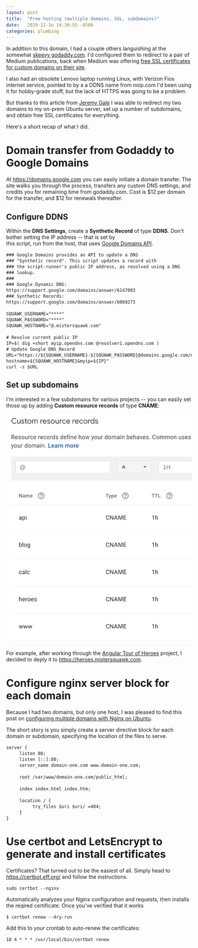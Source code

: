 ```yaml
---
layout: post
title:  "Free hosting (multiple domains, SSL, subdomains)"
date:   2020-12-3o 14:30:55 -0500
categories: plumbing
---
```

In addition to this domain, I had a couple others languishing at the somewhat [skeevy godaddy.com](https://gizmodo.com/godaddy-sorry-we-promised-holiday-bonuses-that-was-ju-1845948766). I'd configured them to redirect to a pair of Medium publications, back when Medium was offering [free SSL certificates for custom domains on their site](https://help.medium.com/hc/en-us/articles/115003053487-Custom-Domains-service-deprecation). 

I also had an obsolete Lenovo laptop running Linux, with Verizon Fios 
internet service, pointed to by a a DDNS name from noip.com I'd been using it for hobby-grade stuff, but the lack of HTTPS was going to be a problem.

But thanks to this article from [Jeremy Gale](https://medium.com/@jeremygale/how-to-set-up-a-free-dynamic-hostname-with-ssl-cert-using-google-domains-58929fdfbb7a)
I was able to redirect my two domains to my on-prem Ubuntu server, set up a number of subdomains, and obtain free SSL certificates for everything. 

Here's a short recap of what I did.
<!--more-->
# Domain transfer from Godaddy to Google Domains

At https://domains.google.com you can easily initiate a domain transfer. The site walks you through the process, transfers any custom DNS settings, and credits
you for remaining time from godaddy.com. Cost is $12 per domain for the transfer, and $12 for renewals thereafter.

## Configure DDNS

Within the **DNS Settings**, create a **Synthetic Record** of type **DDNS**. Don't bother setting the IP address -- that is set by  
this script, run from the host, that uses [Google Domains API](https://support.google.com/domains/answer/6147083?hl=en).

```
### Google Domains provides an API to update a DNS
### "Synthetic record". This script updates a record with 
### the script-runner's public IP address, as resolved using a DNS
### lookup.
###
### Google Dynamic DNS: https://support.google.com/domains/answer/6147083
### Synthetic Records: https://support.google.com/domains/answer/6069273

SQUAWK_USERNAME="****"
SQUAWK_PASSWORD="****"
SQUAWK_HOSTNAME="@.mistersquawk.com"

# Resolve current public IP
IP=$( dig +short myip.opendns.com @resolver1.opendns.com )
# Update Google DNS Record
URL="https://${SQUAWK_USERNAME}:${SQUAWK_PASSWORD}@domains.google.com/nic/update?hostname=${SQUAWK_HOSTNAME}&myip=${IP}"
curl -s $URL
```

## Set up subdomains

I'm interested in a few subdomains for various projects -- you can easily set those up by adding **Custom resource records** of
type **CNAME**:
 
![CNAMES](/images/CNAMES.png)

For example, after working through the [Angular Tour of Heroes](https://angular.io/tutorial) project, I decided to deply it to
https://heroes.mistersquawk.com.

# Configure nginx server block for each domain

Because I had two domains, but only one host, I was pleased to find this post on 
[configuring multiple domains with Nginx on Ubuntu](https://www.serverlab.ca/tutorials/linux/web-servers-linux/how-to-configure-multiple-domains-with-nginx-on-ubuntu/). 

The short story is you simply create a server directive block for each domain or subdomain, specifying the location of the files to serve.

```
server {
     listen 80;
     listen [::]:80;
     server_name domain-one.com www.domain-one.com;

     root /var/www/domain-one.com/public_html;

     index index.html index.htm;

     location / {
          try_files $uri $uri/ =404;
     }
}
```

# Use certbot and LetsEncrypt to generate and install certificates

Certificates? That turned out to be the easiest of all. Simply head to https://certbot.eff.org/ and follow the instructions. 

```
sudo certbot --nginx
```

Automatically analyzes your Nginx configuration and requests, then installs the reqired certificate. Once you've verified that it works

```
$ certbot renew --dry-run
```

Add this to your crontab to auto-renew the certificates:

```
18 4 * * * /usr/local/bin/certbot renew
```

